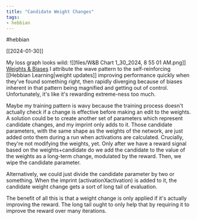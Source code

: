 ```yaml
---
title: "Candidate Weight Changes"
tags:
- hebbian
---
```

 #hebbian 

[[2024-01-30]]

My loss graph looks wild:
![[files/W&B Chart 1_30_2024, 8 55 01 AM.png]]
[Weights & Biases](https://wandb.ai/jadens_team/hebby/runs/qmezepr7?workspace=user-jaden-lorenc)
I attribute the wave pattern to the self-reinforcing [[Hebbian Learning|weight updates]] improving performance quickly when they've found something right, then rapidly diverging because of biases inherent in that pattern being magnified and getting out of control. Unfortunately, it's like it's rewarding extreme-ness too much.

Maybe my training pattern is wavy because the training process doesn't actually check if a change is effective before making an edit to the weights. A solution could be to create another set of parameters which represent candidate changes, and my imprint only adds to it. Those candidate parameters, with the same shape as the weights of the network, are just added onto them during a run when activations are calculated. Crucially, they're not modifying the weights, yet. Only after we have a reward signal based on the weights+candidate do we add the candidate to the value of the weights as a long-term change, modulated by the reward. Then, we wipe the candidate parameter. 

Alternatively, we could just divide the candidate parameter by two or something. When the imprint (activationXactivation) is added to it, the candidate weight change gets a sort of long tail of evaluation. 

The benefit of all this is that a weight change is only applied if it's actually improving the reward. The long tail ought to only help that by requiring it to improve the reward over many iterations.
